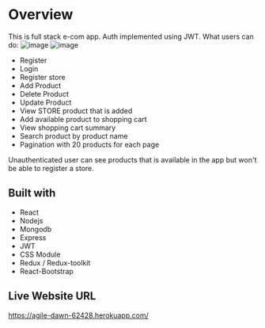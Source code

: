 # Overview

This is full stack e-com app. Auth implemented using JWT. What users can do:
![image](https://user-images.githubusercontent.com/61945507/143541081-e977e491-5732-4a79-9447-c9cc27116b2b.png)
![image](https://user-images.githubusercontent.com/61945507/143541189-d1937c93-1afe-4cf2-bef9-19f9bc840b2a.png)

- Register
- Login
- Register store
- Add Product
- Delete Product
- Update Product
- View STORE product that is added
- Add available product to shopping cart
- View shopping cart summary
- Search product by product name
- Pagination with 20 products for each page

Unauthenticated user can see products that is available in the app but won't be able to register a store.

## Built with

- React
- Nodejs
- Mongodb
- Express
- JWT
- CSS Module
- Redux / Redux-toolkit
- React-Bootstrap

## Live Website URL

https://agile-dawn-62428.herokuapp.com/
